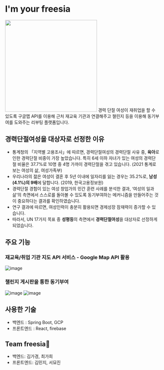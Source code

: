 # I'm your freesia
<img src="https://s3.us-west-2.amazonaws.com/secure.notion-static.com/3d8605a2-c2e6-438e-87e1-0b74cfdf5b9b/Untitled.png?X-Amz-Algorithm=AWS4-HMAC-SHA256&X-Amz-Content-Sha256=UNSIGNED-PAYLOAD&X-Amz-Credential=AKIAT73L2G45EIPT3X45%2F20220204%2Fus-west-2%2Fs3%2Faws4_request&X-Amz-Date=20220204T201610Z&X-Amz-Expires=86400&X-Amz-Signature=50232c662f4fce016aa83230cff973e4a3a364a767076130b6ec5ccb21d5c235&X-Amz-SignedHeaders=host&response-content-disposition=filename%20%3D%22Untitled.png%22&x-id=GetObject" width="300px">
경력 단절 여성이 재취업을 할 수 있도록 구글맵 API를 이용해 근처 재교육 기관과 연결해주고 챌린지 등을 이용해 동기부여를 도와주는 리부팅 플랫폼입니다.

## 경력단절여성을 대상자로 선정한 이유
- 통계청의 「지역별 고용조사」에 따르면, 경력단절여성의 경력단절 사유 중, **육아**로 인한 경력단절 비중이 가장 높았습니다. 특히 6세 이하 자녀가 있는 여성의 경력단절 비율은 37.7%로 10명 중 4명 가까이 경력단절을 겪고 있습니다. (2021 통계로 보는 여성의 삶, 여성가족부)
- 우리나라의 젊은 여성이 결혼 후 5년 이내에 일자리를 잃는 경우는 35.2%로, **남성(4.1%)의 9배**에 달합니다. (2019, 한국고용정보원)
- 경력단절 경험이 있는 여성 창업가의 민간 훈련 사례를 분석한 결과, ‘여성의 일과 삶’의 측면에서 스스로를 돌아볼 수 있도록 동기부여하는 메커니즘을 만들어주는 것이 중요하다는 결과를 확인하였습니다.
- 연구 결과에 따르면, 여성인력이 충분히 활용되면 경제성장 잠재력이 증가할 수 있습니다.
- 따라서, UN 17가지 목표 중 **성평등**의 측면에서 **경력단절여성**을 대상자로 선정하게 되었습니다.


## 주요 기능
### 재교육/취업 기관 지도 API 서비스 - Google Map API 활용
![image](https://user-images.githubusercontent.com/61882016/152600093-e962b551-c8e1-4055-9dd6-94337bb63d38.png)

### 챌린지 게시판을 통한 동기부여
![image](https://user-images.githubusercontent.com/61882016/152600316-cabbd13e-4df1-4701-a07d-6c1644d8005a.png)
![image](https://user-images.githubusercontent.com/61882016/152600376-7c2b0559-90c7-4ced-9fd9-70865bb120b1.png)


## 사용한 기술
- 백엔드 : Spring Boot, GCP   
- 프론트엔드 : React, firebase 

## Team freesia🌻
- 백엔드: 김가경, 최가희
- 프론트엔드: 김민지, 서묘진
